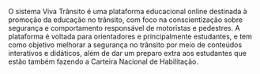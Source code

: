 O sistema Viva Trânsito é uma plataforma educacional online destinada à promoção da educação no trânsito, com foco na conscientização sobre segurança e comportamento responsável de motoristas e pedestres. A plataforma é voltada para orientadores e principalmente estudantes, e tem como objetivo melhorar a segurança no trânsito por meio de conteúdos interativos e didáticos, além de dar um preparo extra aos estudantes que estão também fazendo a Carteira Nacional de Habilitação.
